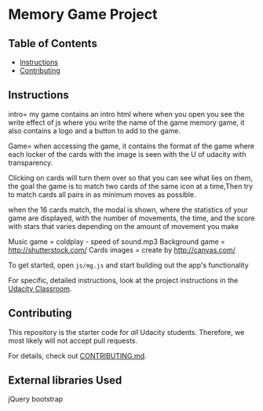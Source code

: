 # Memory Game Project

## Table of Contents

* [Instructions](#instructions)
* [Contributing](#contributing)

## Instructions

intro=
my game contains an intro html where when you open you see the write effect of js where you write the name of the game memory game, it also contains a logo and a button to add to the game.

Game= 
when accessing the game, it contains the format of the game where each locker of the cards with the image is seen with the U of udacity with transparency.

Clicking on cards will turn them over so that you can see what lies on them, the goal the game is to match two cards of the same icon at a time,Then try to match cards all pairs in as minimum moves as possible.

when the 16 cards match, the modal is shown, where the statistics of your game are displayed, with the number of movements, the time, and the score with stars that varies depending on the amount of movement you make

Music game = coldplay -  speed of sound.mp3 
Background game = http://shutterstock.com/
Cards images = create by http://canvas.com/


To get started, open `js/mg.js` and start building out the app's functionality

For specific, detailed instructions, look at the project instructions in the [Udacity Classroom](https://classroom.udacity.com/me).

## Contributing

This repository is the starter code for _all_ Udacity students. Therefore, we most likely will not accept pull requests.

For details, check out [CONTRIBUTING.md](CONTRIBUTING.md).


## External libraries Used

jQuery
bootstrap